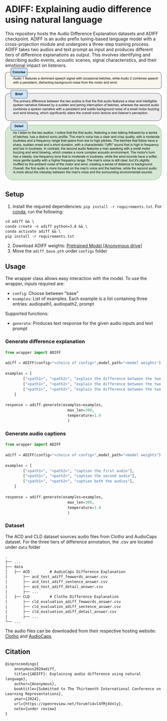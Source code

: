 # ADIFF: Explaining audio difference using natural language

This repository hosts the Audio Difference Explanation datasets and ADIFF checkpoint. ADIFF is an audio prefix tuning-based language model with a cross-projection module and undergoes a three-step training process. ADIFF takes two audios and text prompt as input and produces different tiers of difference explanations as output. This involves identifying and describing audio events, acoustic scenes, signal characteristics, and their emotional impact on listeners.
![alt text](image.png)

## Setup
1. Install the required dependencies: `pip install -r requirements.txt`. For [conda](https://www.anaconda.com), run the following: 

```shell
cd adiff && \
conda create -n adiff python=3.8 && \
conda activate adiff && \
pip install -r requirements.txt
```

2. Download ADIFF weights: [Pretrained Model \[Anonymous drive\]](https://drive.google.com/file/d/1yixBwQcrH-Z59aqeG_YBRf9XcBInIXmV/view?usp=sharing)
3. Move the `adiff_base.pth` under `configs` folder

## Usage
The wrapper class allows easy interaction with the model. To use the wrapper, inputs required are:
- `config`: Choose between "base"
- `examples`: List of examples. Each example is a list containing three entries: audiopath1, audiopath2, prompt

Supported functions:
- `generate`: Produces text response for the given audio inputs and text prompt

### Generate difference explanation
```python
from wrapper import ADIFF

adiff = ADIFF(config="<choice of config>",model_path="<model weights")

examples = [
        ["<path1>", "<path2>", "explain the difference between the two audio in detail"],
        ["<path1>", "<path2>", "explain the difference between the two audio in one extended sentence"],
        ["<path1>", "<path2>", "explain the difference between the two audio in few words"],
    ]

response = adiff.generate(examples=examples, 
                            max_len=300, 
                            temperature=1.0
                            )
```

### Generate audio captions
```python
from wrapper import ADIFF

adiff = ADIFF(config="<choice of config>",model_path="<model weights")

examples = [
        ["<path1>", "<path2>", "caption the first audio"],
        ["<path1>", "<path2>", "caption the second audio"],
        ["<path1>", "<path2>", "caption both the audios"],
    ]

response = adiff.generate(examples=examples, 
                            max_len=300, 
                            temperature=1.0
                            )
```

### Dataset
The ACD and CLD dataset sources audio files from Clotho and AudioCaps dataset.  For the three tiers of difference annotation, the .csv are located under `data` folder

    .
    ├── ...
    ├── data              
    │   ├── ACD         # AudioCaps Difference Explanation
    |       ├── acd_test_adiff_fewwords_answer.csv
    |       ├── acd_test_adiff_sentence_answer.csv
    |       ├── acd_test_adiff_detail_answer.csv
    |       ├── ...
    │   ├── CLD         # Clotho Difference Explanation
    |       ├── cld_evaluation_adiff_fewwords_answer.csv
    |       ├── cld_evaluation_adiff_sentence_answer.csv
    |       ├── cld_evaluation_adiff_detail_answer.csv
    |       ├── ...
    └── ...
The audio files can be downloaded from their respective hosting website: [Clotho](https://zenodo.org/records/4783391) and [AudioCaps](https://github.com/cdjkim/audiocaps).

## Citation
```
@inproceedings{
    anonymous2024adiff,
    title={{ADIFF}: Explaining audio difference using natural language},
    author={Anonymous},
    booktitle={Submitted to The Thirteenth International Conference on Learning Representations},
    year={2024},
    url={https://openreview.net/forum?id=l4fMj4Vnly},
    note={under review}
}
```
